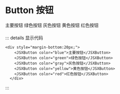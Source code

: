 # Button 按钮

<div style="margin-bottom:20px;">
    <JSXButton color="blue">主要按钮</JSXButton>
    <JSXButton color="green">绿色按钮</JSXButton>
    <JSXButton color="gray">灰色按钮</JSXButton>
    <JSXButton color="yellow">黄色按钮</JSXButton>
    <JSXButton color="red">红色按钮</JSXButton>
  </div>
  
::: details 显示代码

```vue
<div style="margin-bottom:20px;">
    <JSXButton color="blue">主要按钮</JSXButton>
    <JSXButton color="green">绿色按钮</JSXButton>
    <JSXButton color="gray">灰色按钮</JSXButton>
    <JSXButton color="yellow">黄色按钮</JSXButton>
    <JSXButton color="red">红色按钮</JSXButton>
  </div>
```

:::
